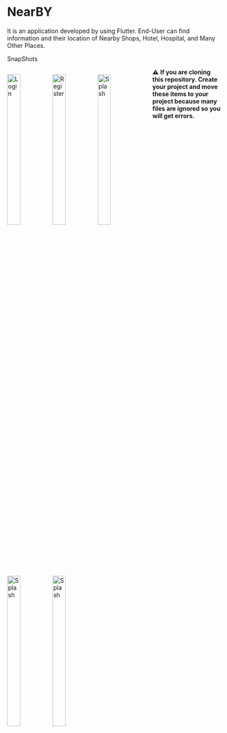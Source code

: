 # NearBY #

It is an application developed by using Flutter. End-User can find information and their location of Nearby Shops, Hotel, Hospital, and Many Other Places.

SnapShots

<p style="float: left">

<img src="https://i.loli.net/2020/10/09/VRFvjaJyEGqTugO.png" alt="Login" width="30%" />

<img src="https://i.loli.net/2020/10/09/16pdyVNQfO4qolU.png" alt="Register" width="30%"  />

<img src="https://i.loli.net/2020/10/09/eTwYWo7pyBqR8uP.png" alt="Splash" width="30%"  />

<img src="https://i.loli.net/2020/10/17/X3tw14xJqoEzVym.png" alt="Splash" width="30%"  />



<img src="https://i.loli.net/2020/10/20/dkhgnXtQsMAH2DR.png" alt="Splash" width="30%"  />

</p>

:warning: **If you are cloning this repository. Create your project and move these items to your project because many files are ignored so you will get errors.**